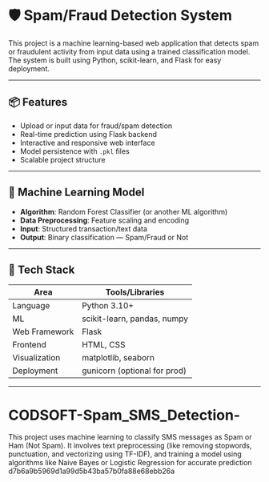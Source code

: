 
# 🛡️ Spam/Fraud Detection System

This project is a machine learning-based web application that detects spam or fraudulent activity from input data using a trained classification model. The system is built using Python, scikit-learn, and Flask for easy deployment.

---

## 📦 Features

- Upload or input data for fraud/spam detection
- Real-time prediction using Flask backend
- Interactive and responsive web interface
- Model persistence with `.pkl` files
- Scalable project structure

---

## 🧠 Machine Learning Model

- **Algorithm**: Random Forest Classifier (or another ML algorithm)
- **Data Preprocessing**: Feature scaling and encoding
- **Input**: Structured transaction/text data
- **Output**: Binary classification — Spam/Fraud or Not

---

## 🚀 Tech Stack

| Area            | Tools/Libraries               |
|-----------------|-------------------------------|
| Language        | Python 3.10+                   |
| ML              | scikit-learn, pandas, numpy    |
| Web Framework   | Flask                          |
| Frontend        | HTML, CSS                      |
| Visualization   | matplotlib, seaborn            |
| Deployment      | gunicorn (optional for prod)   |

---




# CODSOFT-Spam_SMS_Detection-
This project uses machine learning to classify SMS messages as Spam or Ham (Not Spam). It involves text preprocessing (like removing stopwords, punctuation, and vectorizing using TF-IDF), and training a model using algorithms like Naive Bayes or Logistic Regression for accurate prediction
d7b6a9b5969d1a99d5b43ba57b0fa88e68ebb26a
